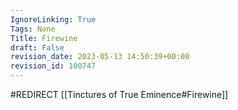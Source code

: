 ```yaml
---
IgnoreLinking: True
Tags: None
Title: Firewine
draft: False
revision_date: 2023-05-13 14:50:39+00:00
revision_id: 100747
---
```


#REDIRECT [[Tinctures of True Eminence#Firewine]]